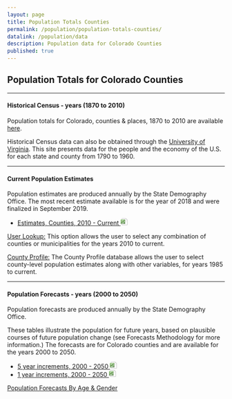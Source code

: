 ```yaml
---
layout: page
title: Population Totals Counties
permalink: /population/population-totals-counties/
datalink: /population/data
description: Population data for Colorado Counties
published: true
---
```


## Population Totals for Colorado Counties

- - -

#### Historical Census - years (1870 to 2010)

Population totals for Colorado, counties & places, 1870 to 2010 are available [here](/population/data/historical_census/).

Historical Census data can also be obtained through the [University of Virginia](http://mapserver.lib.virginia.edu/).  This site presents data for the people and the economy of the U.S. for each state and county from 1790 to 1960. 


- - -

#### Current Population Estimates

Population estimates are produced annually by the State Demography Office. The most recent estimate available is for the year of 2018 and were finalized in September 2019.

- [Estimates, Counties, 2010 - Current ![xls](/images/page_white_excel.png 'download xls file')](https://drive.google.com/uc?export=download&id=1IuFZCD7KCdS3HpJ6BVxGkk4RoUW5f0GS)


[User Lookup:](/population/data/muni-pop-housing/) 
This option allows the user to select any combination of counties or municipalities for the years 2010 to current.

[County Profile:](/population/data/profile-county/)
The County Profile database allows the user to select county-level population estimates along with other variables, for years 1985 to current.

- - -

#### Population Forecasts - years (2000 to 2050)

Population forecasts are produced annually by the State Demography Office.

These tables illustrate the population for future years, based on plausible courses of future population change (see Forecasts Methodology for more information.) The forecasts are for Colorado counties and are available for the years 2000 to 2050.

- [5 year increments, 2000 - 2050 ![xls](/images/page_white_excel.png 'download xls file')](https://drive.google.com/uc?export=download&id=0B-vz6H4k4SESV1NLOHZCVXoyVm8)
- [1 year increments, 2000 - 2050 ![xls](/images/page_white_excel.png 'download xls file')](https://drive.google.com/uc?export=download&id=0B-vz6H4k4SESdkNHSng2VGlEc1k)

[Population Forecasts By Age & Gender](/population/data/sya-county/#county-population-by-single-year-of-age)
